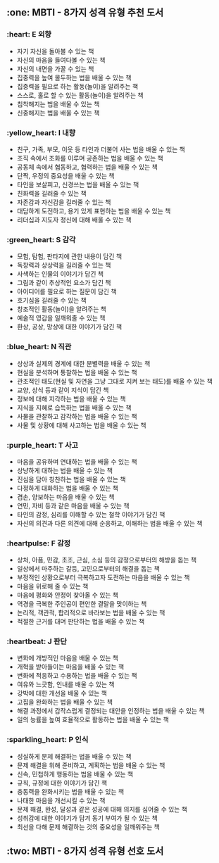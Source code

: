 <h2>:one: MBTI - 8가지 성격 유형 추천 도서</h2>
<h3>:heart: E 외향</h3>

- 자기 자신을 돌아볼 수 있는 책
- 자신의 마음을 들여다볼 수 있는 책
- 자신의 내면을 가꿀 수 있는 책
- 집중력을 높여 몰두하는 법을 배울 수 있는 책
- 집중력을 필요로 하는 활동(놀이)을 알려주는 책
- 스스로, 홀로 할 수 있는 활동(놀이)을 알려주는 책
- 침착해지는 법을 배울 수 있는 책
- 신중해지는 법을 배울 수 있는 책

<h3>:yellow_heart: I 내향</h3>

- 친구, 가족, 부모, 이웃 등 타인과 더불어 사는 법을 배울 수 있는 책
- 조직 속에서 조화를 이루며 공존하는 법을 배울 수 있는 책
- 공동체 속에서 협동하고, 협력하는 법을 배울 수 있는 책
- 단짝, 우정의 중요성을 배울 수 있는 책
- 타인을 보살피고, 신경쓰는 법을 배울 수 있는 책
- 친화력을 길러줄 수 있는 책
- 자존감과 자신감을 길러줄 수 있는 책
- 대담하게 도전하고, 용기 있게 표현하는 법을 배울 수 있는 책
- 리더십과 지도자 정신에 대해 배울 수 있는 책

<h3>:green_heart: S 감각</h3>

- 모험, 탐험, 판타지에 관한 내용이 담긴 책
- 독창력과 상상력을 길러줄 수 있는 책
- 사색하는 인물의 이야기가 담긴 책
- 그림과 같이 추상적인 요소가 담긴 책
- 아이디어를 필요로 하는 질문이 담긴 책
- 호기심을 길러줄 수 있는 책
- 창조적인 활동(놀이)을 알려주는 책
- 예술적 영감을 일깨워줄 수 있는 책
- 환상, 공상, 망상에 대한 이야기가 담긴 책

<h3>:blue_heart: N 직관</h3>

- 상상과 실제의 경계에 대한 분별력을 배울 수 있는 책
- 현실을 분석하며 통찰하는 법을 배울 수 있는 책
- 관조적인 태도(현실 및 자연을 그냥 그대로 지켜 보는 태도)를 배울 수 있는 책
- 교양, 상식 등과 같이 지식이 담긴 책
- 정보에 대해 지각하는 법을 배울 수 있는 책
- 지식을 지혜로 습득하는 법을 배울 수 있는 책
- 사물을 관찰하고 감각하는 법을 배울 수 있는 책
- 사물 및 상황에 대해 사고하는 법을 배울 수 있는 책

<h3>:purple_heart: T 사고</h3>

- 마음을 공유하며 연대하는 법을 배울 수 있는 책
- 상냥하게 대하는 법을 배울 수 있는 책
- 진심을 담아 칭찬하는 법을 배울 수 있는 책
- 다정하게 대화하는 법을 배울 수 있는 책
- 겸손, 양보하는 마음을 배울 수 있는 책
- 연민, 자비 등과 같은 마음을 배울 수 있는 책
- 타인의 감정, 심리를 이해할 수 있는 철학 이야기가 담긴 책
- 자신의 의견과 다른 의견에 대해 순응하고, 이해하는 법을 배울 수 있는 책

<h3>:heartpulse: F 감정</h3>

- 상처, 아픔, 민감, 초조, 근심, 소심 등의 감정으로부터의 해방을 돕는 책
- 일상에서 마주하는 갈등, 고민으로부터의 해결을 돕는 책
- 부정적인 상황으로부터 극복하고자 도전하는 마음을 배울 수 있는 책
- 마음을 위로해 줄 수 있는 책
- 마음에 평화와 안정이 찾아올 수 있는 책
- 역경을 극복한 주인공이 편안한 결말을 맞이하는 책
- 논리적, 객관적, 합리적으로 바라보는 법을 배울 수 있는 책
- 적절한 근거를 대며 판단하는 법을 배울 수 있는 책

<h3>:heartbeat: J 판단</h3>

- 변화에 개방적인 마음을 배울 수 있는 책
- 개혁을 받아들이는 마음을 배울 수 있는 책
- 변화에 적응하고 수용하는 법을 배울 수 있는 책
- 여유와 느긋함, 인내를 배울 수 있는 책
- 강박에 대한 개선을 배울 수 있는 책
- 고집을 완화하는 법을 배울 수 있는 책
- 해결 과정에서 갑작스럽게 결정되는 대안을 인정하는 법을 배울 수 있는 책
- 일의 능률을 높여 효율적으로 활동하는 법을 배울 수 있는 책

<h3>:sparkling_heart: P 인식</h3>

- 성실하게 문제 해결하는 법을 배울 수 있는 책
- 문제 해결을 위해 준비하고, 계획하는 법을 배울 수 있는 책
- 신속, 민첩하게 행동하는 법을 배울 수 있는 책
- 규칙, 규정에 대한 이야기가 담긴 책
- 충동력을 완화시키는 법을 배울 수 있는 책
- 나태한 마음을 개선시킬 수 있는 책
- 문제 해결, 완성, 달성과 같은 성공에 대해 의지를 심어줄 수 있는 책
- 성취감에 대한 이야기가 담겨 동기 부여가 될 수 있는 책
- 최선을 다해 문제 해결하는 것의 중요성을 일깨워주는 책

<h2>:two: MBTI - 8가지 성격 유형 선호 도서</h2>
